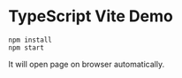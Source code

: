 TypeScript Vite Demo
====================

```
npm install
npm start
```

It will open page on browser automatically.
